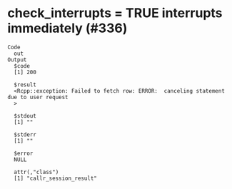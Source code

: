 # check_interrupts = TRUE interrupts immediately (#336)

    Code
      out
    Output
      $code
      [1] 200
      
      $result
      <Rcpp::exception: Failed to fetch row: ERROR:  canceling statement due to user request
      >
      
      $stdout
      [1] ""
      
      $stderr
      [1] ""
      
      $error
      NULL
      
      attr(,"class")
      [1] "callr_session_result"

